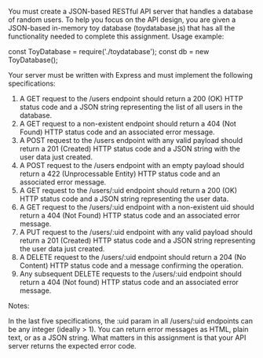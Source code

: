You must create a JSON-based RESTful API server that handles a database of random users.
To help you focus on the API design, you are given a JSON-based in-memory toy database (toydatabase.js) that has all the functionality needed to complete this assignment.
Usage example:


const ToyDatabase = require('./toydatabase');
const db = new ToyDatabase();

Your server must be written with Express and must implement the following specifications:

1. A GET request to the /users endpoint should return a 200 (OK) HTTP status code and a JSON string representing the list of all users in the database.
2. A GET request to a non-existent endpoint should return a 404 (Not Found) HTTP status code and an associated error message.
3. A POST request to the /users endpoint with any valid payload should return a 201 (Created) HTTP status code and a JSON string with the user data just created.
4. A POST request to the /users endpoint with an empty payload should return a 422 (Unprocessable Entity) HTTP status code and an associated error message.
5. A GET request to the /users/:uid endpoint should return a 200 (OK) HTTP status code and a JSON string representing the user data.
6. A GET request to the /users/:uid endpoint with a non-existent uid should return a 404 (Not Found) HTTP status code and an associated error message.
7. A PUT request to the /users/:uid endpoint with any valid payload should return a 201 (Created) HTTP status code and a JSON string representing the user data just created.
8. A DELETE request to the /users/:uid endpoint should return a 204 (No Content) HTTP status code and a message confirming the operation.
9. Any subsequent DELETE requests to the /users/:uid endpoint should return a 404 (Not found) HTTP status code and an associated error message.

Notes:

In the last five specifications, the :uid param in all /users/:uid endpoints can be any integer (ideally > 1).
You can return error messages as HTML, plain text, or as a JSON string. What matters in this assignment is that your API server returns the expected error code.
